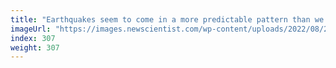 ```yaml
---
title: "Earthquakes seem to come in a more predictable pattern than we thought"
imageUrl: "https://images.newscientist.com/wp-content/uploads/2022/08/22152132/SEI_120596702.jpg?width=600"
index: 307
weight: 307
---
```

